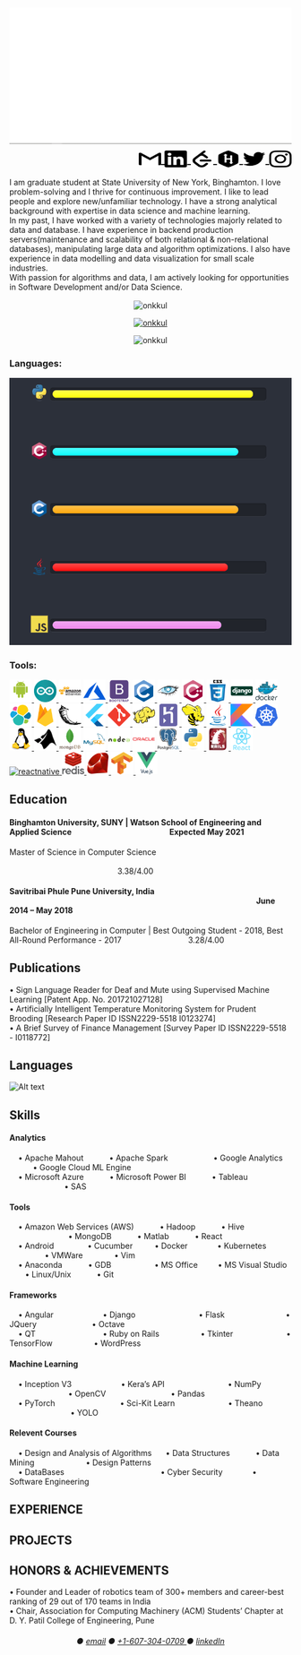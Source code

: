 <h1 align="right">
  <img src="https://github.com/onkkul/onkkul/blob/main/images/banner.gif" alt="ONKAR KULKARNI" />
  <a href="mailto:kulonku96@gmail.com" target="blank"><img align="center" src="logos/gmail.svg" alt="onkkul" height="30" width="40" /> </a> 
  <a href="https://linkedin.com/in/onkkul" target="blank"><img align="center" src="logos/linkedin.svg" alt="onkkul" height="30" width="40" /> </a>
  <a href="https://www.leetcode.com/onkkul" target="blank"><img align="center" src="logos/leetcode.svg" alt="onkkul" height="30" width="40" /> </a>
  <a href="https://www.hackerrank.com/onkkul" target="blank"><img align="center" src="logos/hackerrank.svg" alt="onkkul" height="30" width="40" /> </a>
  <a href="https://twitter.com/onkkul" target="blank"><img align="center" src="logos/twitter.svg" alt="onkkul" height="30" width="40" /> </a>
  <a href="https://instagram.com/onkkul" target="blank"><img align="center" src="logos/instagram.svg" alt="kul_onk" height="30" width="40" /> </a>
</h1>

<p>
  I am graduate student at State University of New York, Binghamton. I love problem-solving and I thrive for continuous improvement. I like to lead people and explore new/unfamiliar technology. I have a strong analytical background with expertise in data science and machine learning. </br>
  In my past, I have worked with a variety of technologies majorly related to data and database. I have experience in backend production servers(maintenance and scalability of both relational & non-relational databases), manipulating large data and algorithm optimizations. I also have experience in data modelling and data visualization for small scale industries.</br> 
  With passion for algorithms and data, I am actively looking for opportunities in Software Development and/or Data Science.</br>
</p>

<p align="center">
  <img align="center" src="https://github-readme-stats.vercel.app/api?username=onkkul&show_icons=true&locale=en" alt="onkkul" />
</p>

<p align="center">
  <a href="https://github.com/ryo-ma/github-profile-trophy"><img src="https://github-profile-trophy.vercel.app/?username=onkkul" alt="onkkul" /> </a>
</p>

<p align="center"> 
  <img src="https://komarev.com/ghpvc/?username=onkkul&label=Profile%20views&color=0e75b6&style=flat" alt="onkkul" />
</p>


<h3 align="left">Languages:</h3>
<img src="https://github.com/onkkul/onkkul/blob/main/images/skills.gif" alt="onkkul" />

<h3 align="left">Tools:</h3>
<p align="left">
  <a href="https://developer.android.com" target="blank"> <img src="logos/android-original-wordmark.svg" alt="android" width="40" height="40"/> </a>
  <a href="https://www.arduino.cc/" target="blank"> <img src="logos/arduino-1.svg" alt="arduino" width="40" height="40"/> </a>
  <a href="https://aws.amazon.com" target="blank"> <img src="logos/amazonwebservices-original-wordmark.svg" alt="aws" width="40" height="40"/> </a></li>
  <a href="https://azure.microsoft.com/en-in/" target="blank"> <img src="logos/microsoft_azure-icon.svg" alt="azure" width="40" height="40"/> </a>
  <a href="https://getbootstrap.com" target="blank"> <img src="logos/bootstrap-plain-wordmark.svg" alt="bootstrap" width="40" height="40"/> </a>
  <a href="https://www.cprogramming.com/" target="blank"> <img src="logos/c-original.svg" alt="c" width="40" height="40"/> </a>
  <a href="https://cassandra.apache.org/" target="blank"> <img src="logos/apache_cassandra-icon.svg" alt="cassandra" width="40" height="40"/> </a>
  <a href="https://www.w3schools.com/cpp/" target="blank"> <img src="logos/cplusplus-original.svg" alt="cplusplus" width="40" height="40"/> </a>
  <a href="https://www.w3schools.com/css/" target="blank"> <img src="logos/css3-original-wordmark.svg" alt="css3" width="40" height="40"/> </a>
  <a href="https://www.djangoproject.com/" target="blank"> <img src="logos/django-original.svg" alt="django" width="40" height="40"/> </a>
  <a href="https://www.docker.com/" target="blank"> <img src="logos/docker-original-wordmark.svg" alt="docker" width="40" height="40"/> </a>
  <a href="https://www.elastic.co" target="blank"> <img src="logos/elastic-icon.svg" alt="elasticsearch" width="40" height="40"/> </a>
  <a href="https://firebase.google.com/" target="blank"> <img src="logos/firebase-icon.svg" alt="firebase" width="40" height="40"/> </a>
  <a href="https://flask.palletsprojects.com/" target="blank"> <img src="logos/pocoo_flask-icon.svg" alt="flask" width="40" height="40"/> </a>
  <a href="https://flutter.dev" target="blank"> <img src="logos/flutterio-icon.svg" alt="flutter" width="40" height="40"/> </a>
  <a href="https://git-scm.com/" target="blank"> <img src="logos/git-scm-icon.svg" alt="git" width="40" height="40"/> </a>
  <a href="https://hadoop.apache.org/" target="blank"> <img src="logos/apache_hadoop-icon.svg" alt="hadoop" width="40" height="40"/> </a>
  <a href="https://heroku.com" target="blank"> <img src="logos/heroku-icon.svg" alt="heroku" width="40" height="40"/> </a>
  <a href="https://hive.apache.org/" target="blank"> <img src="logos/apache_hive-icon.svg" alt="hive" width="40" height="40"/> </a>
  <a href="https://www.java.com" target="blank"> <img src="logos/java-original.svg" alt="java" width="40" height="40"/> </a>
  <a href="https://kotlinlang.org" target="blank"> <img src="logos/kotlinlang-icon.svg" alt="kotlin" width="40" height="40"/> </a>
  <a href="https://kubernetes.io" target="blank"> <img src="logos/kubernetes-icon.svg" alt="kubernetes" width="40" height="40"/> </a>
  <a href="https://www.linux.org/" target="blank"> <img src="logos/linux-original.svg" alt="linux" width="40" height="40"/> </a>
  <a href="https://www.mathworks.com/" target="blank"> <img src="logos/mathworks.svg" alt="matlab" width="40" height="40"/> </a>
  <a href="https://www.mongodb.com/" target="blank"> <img src="logos/mongodb-original-wordmark.svg" alt="mongodb" width="40" height="40"/> </a>
  <a href="https://www.mysql.com/" target="blank"> <img src="logos/mysql-original-wordmark.svg" alt="mysql" width="40" height="40"/> </a>
  <a href="https://nodejs.org" target="blank"> <img src="logos/nodejs-original-wordmark.svg" alt="nodejs" width="40" height="40"/> </a>
  <a href="https://www.oracle.com/" target="blank"> <img src="logos/oracle-original.svg" alt="oracle" width="40" height="40"/> </a>
  <a href="https://www.postgresql.org" target="blank"> <img src="logos/postgresql-original-wordmark.svg" alt="postgresql" width="40" height="40"/> </a>
  <a href="https://www.python.org" target="blank"> <img src="logos/python-original.svg" alt="python" width="40" height="40"/> </a>
  <a href="https://rubyonrails.org" target="blank"> <img src="logos/rails-original-wordmark.svg" alt="rails" width="40" height="40"/> </a>
  <a href="https://reactjs.org/" target="blank"> <img src="logos/react-original-wordmark.svg" alt="react" width="40" height="40"/> </a>
  <a href="https://reactnative.dev/" target="blank"> <img src="logos/header_logo.svg" alt="reactnative" width="40" height="40"/> </a>
  <a href="https://redis.io" target="blank"> <img src="logos/redis-original-wordmark.svg" alt="redis" width="40" height="40"/> </a>
  <a href="https://www.ruby-lang.org/en/" target="blank"> <img src="logos/ruby-original.svg" alt="ruby" width="40" height="40"/> </a>
  <a href="https://www.tensorflow.org" target="blank"> <img src="logos/tensorflow-icon.svg" alt="tensorflow" width="40" height="40"/> </a>
  <a href="https://vuejs.org/" target="blank"> <img src="logos/vuejs-original-wordmark.svg" alt="vuejs" width="40" height="40"/> </a>
</p>


































<h2>Education</h2>
<h4 align="left"> Binghamton University, SUNY | Watson School of Engineering and Applied Science &emsp;&emsp;&emsp;&emsp;&emsp;&emsp;&emsp;&emsp;&emsp;&emsp;&emsp;&emsp; Expected May 2021</h3>
Master of Science in Computer Science &emsp;&emsp;&emsp;&emsp;&emsp;&emsp;&emsp;&emsp;&emsp;&emsp;&emsp;&emsp;&emsp;&emsp;&emsp;&emsp;&emsp;&emsp;&emsp;&emsp;&emsp;&emsp;&emsp;&emsp; &emsp;&emsp;&emsp;&emsp;&emsp;&emsp;&emsp;&emsp;&emsp;&emsp;&emsp;&emsp;&emsp;&ensp; 3.38/4.00

<h4 align="left"> Savitribai Phule Pune University, India &emsp;&emsp;&emsp;&emsp;&emsp;&emsp;&emsp;&emsp;&emsp;&emsp;&emsp;&emsp;&emsp;&emsp;&emsp;&emsp;&emsp;&emsp;&emsp;&emsp;&emsp;&emsp;&emsp;&emsp; &emsp;&emsp;&emsp;&emsp;&emsp;&emsp;&emsp; June 2014 – May 2018</h3>
Bachelor of Engineering in Computer | Best Outgoing Student - 2018, Best All-Round Performance - 2017&emsp;&emsp;&emsp;&emsp;&emsp;&emsp;&emsp;&emsp;&ensp;3.28/4.00


<h2>Publications</h2>
  • Sign Language Reader for Deaf and Mute using Supervised Machine Learning [Patent App. No. 201721027128] </br>
  • Artificially Intelligent Temperature Monitoring System for Prudent Brooding [Research Paper ID ISSN2229-5518 I0123274] </br>
  • A Brief Survey of Finance Management [Survey Paper ID ISSN2229-5518 - I0118772] </br>


<h2> Languages </h2>
  
![Alt text](./Languages.jpg?raw=true "Optional Title")

<h2>Skills</h2>
<h4> Analytics </h4>
  &nbsp;&nbsp;&nbsp;&nbsp;• Apache Mahout &emsp;&emsp;&emsp;• Apache Spark &emsp;&emsp;&emsp;&emsp;&emsp;&ensp;• Google Analytics &emsp;&emsp;&emsp;• Google Cloud ML Engine </br>
  &nbsp;&nbsp;&nbsp;&nbsp;• Microsoft Azure &emsp;&emsp;&emsp;• Microsoft Power BI &emsp;&emsp;&emsp;• Tableau &emsp;&emsp;&emsp;&emsp;&emsp;&emsp;&emsp;• SAS </br>

<h4> Tools </h4>
  &nbsp;&nbsp;&nbsp;&nbsp;• Amazon Web Services (AWS) &emsp;&emsp;&emsp;• Hadoop &emsp;&emsp;&emsp;• Hive &emsp;&emsp;&emsp;&emsp;&emsp;&emsp;&emsp;&ensp;• MongoDB &emsp;&emsp;&emsp;• Matlab &emsp;&emsp;&emsp;• React </br>
  &nbsp;&nbsp;&nbsp;&nbsp;• Android &emsp;&emsp;&emsp;&emsp;• Cucumber &emsp;&emsp;&ensp;• Docker &emsp;&emsp;&emsp;&ensp;• Kubernetes &emsp;&emsp;&emsp;&emsp;&ensp;• VMWare&emsp;&emsp;&emsp;&emsp;• Vim</br>  
  &nbsp;&nbsp;&nbsp;&nbsp;• Anaconda &emsp;&emsp;&emsp;• GDB&emsp;&emsp;&emsp;&emsp;&emsp;&ensp;• MS Office &emsp;&emsp; • MS Visual Studio &emsp;&emsp;• Linux/Unix &emsp;&emsp;&emsp;• Git </br>

<h4> Frameworks </h4>
  &nbsp;&nbsp;&nbsp;&nbsp;• Angular &emsp;&emsp;&emsp;&emsp;&emsp;&emsp;• Django &emsp;&emsp;&emsp;&emsp;&emsp;&emsp;&emsp;&ensp; • Flask &emsp;&emsp;&emsp;&emsp;&ensp;&emsp;&emsp;&emsp;• JQuery &emsp;&emsp;&emsp;&emsp;&emsp;&emsp;&ensp; • Octave</br>
  &nbsp;&nbsp;&nbsp;&nbsp;• QT &emsp;&emsp;&emsp;&emsp;&emsp;&emsp;&emsp;&emsp; • Ruby on Rails &emsp;&emsp;&emsp;&emsp;&emsp;• Tkinter &emsp;&emsp;&emsp;&emsp;&ensp;&emsp;&emsp;• TensorFlow &emsp;&emsp;&emsp;&emsp;&emsp;• WordPress</br>

<h4> Machine Learning </h4>
  &nbsp;&nbsp;&nbsp;&nbsp;• 
Inception V3 &emsp;&emsp;&emsp;&emsp;&emsp;&emsp;• Kera’s API &emsp;&emsp;&emsp;&emsp;&emsp;&emsp;&emsp;&ensp; • NumPy &emsp;&emsp;&emsp;&emsp;&ensp;&emsp;&emsp;&emsp;• OpenCV  &emsp;&emsp;&emsp;&emsp;&emsp;&emsp;&emsp;&emsp;• Pandas</br>
  &nbsp;&nbsp;&nbsp;&nbsp;• PyTorch &emsp;&emsp;&emsp;&emsp;&emsp;&emsp;&emsp;&emsp;• Sci-Kit Learn &emsp;&emsp;&emsp;&emsp;&emsp;&emsp;&ensp;• Theano &emsp;&emsp;&emsp;&emsp;&emsp;&emsp;&emsp;&ensp; • YOLO</br>
  
<h4> Relevent Courses </h4>
&nbsp;&nbsp;&nbsp;&nbsp;• Design and Analysis of Algorithms &ensp;&emsp;• Data Structures &emsp;&emsp;&emsp;• Data Mining &emsp;&emsp;&emsp;&emsp;&emsp;&emsp; • Design Patterns </br>
&nbsp;&nbsp;&nbsp;&nbsp;• DataBases &emsp;&emsp;&emsp;&emsp;&emsp;&emsp;&emsp;&emsp;&emsp;&emsp;&emsp;&emsp;• Cyber Security &emsp;&emsp;&emsp;&ensp;• Software Engineering

<h2>EXPERIENCE</h2>

<h2>PROJECTS</h2>

<h2>HONORS & ACHIEVEMENTS </h2>
  • Founder and Leader of robotics team of 300+ members and career-best ranking of 29 out of 170 teams in India </br>
  • Chair, Association for Computing Machinery (ACM) Students’ Chapter at D. Y. Patil College of Engineering, Pune </br>
<h6 align="center"> 
  ● <a href="kulonku96@gmail.com">email</a> 
  ● <a href="+1-607-304-0709">+1-607-304-0709 </a> 
  ● <a href="www.linkedin.com/in/onkkul/"> linkedIn </a> 
</h6>

